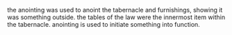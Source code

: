 the anointing was used to anoint the tabernacle and furnishings, showing it was something
outside. the tables of the law were the innermost item within the tabernacle. anointing
is used to initiate something into function.
